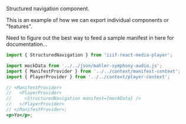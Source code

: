 Structured navigation component.

This is an example of how we can export individual components or "features".

Need to figure out the best way to feed a sample manifest in here for documentation...

```js static
import { StructuredNavigation } from 'iiif-react-media-player';
```

```jsx inside Markdown
import mockData from '../../json/mahler-symphony-audio.js';
import { ManifestProvider } from '../../context/manifest-context';
import { PlayerProvider } from '../../context/player-context';

// <ManifestProvider>
//   <PlayerProvider>
//     <StructuredNavigation manifest={mockData} />
//   </PlayerProvider>
// </ManifestProvider>;
<p>Yo</p>;
```
